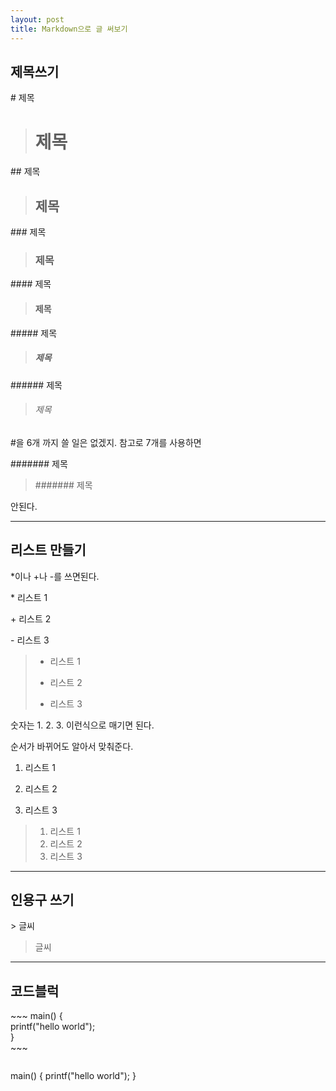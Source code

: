 ```yaml
---
layout: post
title: Markdown으로 글 써보기
---
```


## 제목쓰기

\# 제목

> # 제목

\## 제목

> ## 제목

\### 제목

> ### 제목

\#### 제목

> #### 제목

\##### 제목

> ##### 제목

\###### 제목

> ###### 제목

\#을 6개 까지 쓸 일은 없겠지.
참고로 7개를 사용하면

\####### 제목

> ####### 제목

안된다.

***


## 리스트 만들기

\*이나 +나 -를 쓰면된다.

\* 리스트 1

\+ 리스트 2

\- 리스트 3

>* 리스트 1
>+ 리스트 2
>- 리스트 3

숫자는 1. 2. 3. 이런식으로 매기면 된다.

순서가 바뀌어도 알아서 맞춰준다.

1. 리스트 1

3. 리스트 2

5. 리스트 3

>1. 리스트 1
>3. 리스트 2
>5. 리스트 3

***

## 인용구 쓰기

\> 글씨

> 글씨

***

## 코드블럭

\~~~
main() {  
 printf("hello world");  
}  
\~~~

> ~~~
main() {
 printf("hello world");
}
~~~
